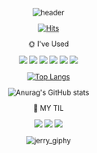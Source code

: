 <div align=center>  
  
![header](https://capsule-render.vercel.app/api?type=wave&color=FF9977&height=90&section=header&text=Hello!%20Yeahhaaa&fontSize=40&fontColor=FFFFFF)
  
[![Hits](https://hits.seeyoufarm.com/api/count/incr/badge.svg?url=https%3A%2F%2Fgithub.com%2Fgjbae1212%2Fhit-counter&count_bg=%233F3F3F&title_bg=%23FF7878&icon=&icon_color=%23000000&title=hits&edge_flat=false)](https://github.com/yeahhaaa/yeahhaaa)
</div>

<div align=center>  
<p>
🌞 I've Used
  </p>
<img src="https://img.shields.io/badge/javascript-F7DF1E?style=for-the-badge&logo=javascript&logoColor=black">
<img src="https://img.shields.io/badge/jquery-0769AD?style=for-the-badge&logo=jquery&logoColor=white">
<img src="https://img.shields.io/badge/react-61DAFB?style=for-the-badge&logo=react&logoColor=black">
<img src="https://img.shields.io/badge/html-E34F26?style=for-the-badge&logo=html5&logoColor=white">
<img src="https://img.shields.io/badge/css-1572B6?style=for-the-badge&logo=css3&logoColor=white">
<img src="https://img.shields.io/badge/bootstrap-7952B3?style=for-the-badge&logo=bootstrap&logoColor=white">

[![Top Langs](https://github-readme-stats.vercel.app/api/top-langs/?username=yeahhaaa&layout=compact&theme=radical)](https://github.com/yeahhaaa/yeahhaaa)
 
![Anurag's GitHub stats](https://github-readme-stats.vercel.app/api?username=yeahhaaa&show_icons=true&theme=radical)
  
</div>

<div align=center>  
<p>
🌝 MY TIL
</p>
<img src="https://img.shields.io/badge/github-181717?style=for-the-badge&logo=github&logoColor=white">
<a href="https://not-yaeji.tistory.com"><img src="https://img.shields.io/badge/tistory-F9F999?style=for-the-badge&logo=tistory&logoColor=FFFFFF"/></a>
<a href="https://www.notion.so/HOME-00f50e734a8b477fb72928cbf6c7cf94"><img src="https://img.shields.io/badge/notion-FF9999?style=for-the-badge&logo=notion&logoColor=FFFFFF"/></a>
</div>


<div align=center>
  
![jerry_giphy](https://user-images.githubusercontent.com/99670118/154081090-4860ec49-4a72-405a-956b-2d1a91f19cf2.gif)
</div>

